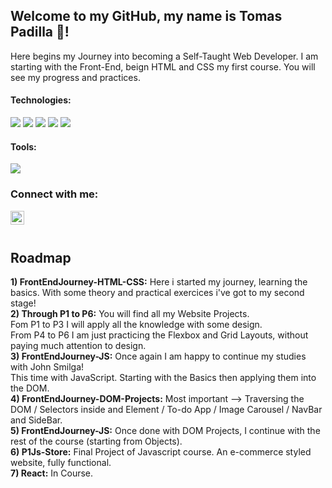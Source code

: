 ## Welcome to my GitHub, my name is Tomas Padilla 👋!

Here begins my Journey into becoming a Self-Taught Web Developer.
I am starting with the Front-End, beign HTML and CSS my first course.
You will see my progress and practices.

#### Technologies:
![](https://img.shields.io/badge/-HTML5-Orange) ![](https://img.shields.io/badge/-CSS3-Blue) ![](https://img.shields.io/badge/-Javascript-Yellow) ![](https://img.shields.io/badge/-React-Cyan) ![](https://img.shields.io/badge/-Gatsby-Purple)
#### Tools:
![](https://img.shields.io/badge/-Git-Red) 
### Connect with me:
<!--[<img align="left" alt="codeSTACKr.com" width="22px" src="https://raw.githubusercontent.com/iconic/open-iconic/master/svg/globe.svg" />][website]
[<img align="left" alt="codeSTACKr | YouTube" width="22px" src="https://cdn.jsdelivr.net/npm/simple-icons@v3/icons/youtube.svg" />][youtube]
[<img align="left" alt="codeSTACKr | Twitter" width="22px" src="https://cdn.jsdelivr.net/npm/simple-icons@v3/icons/twitter.svg" />][twitter]
[<img align="left" alt="codeSTACKr | Instagram" width="22px" src="https://cdn.jsdelivr.net/npm/simple-icons@v3/icons/instagram.svg" />][instagram] -->
[<img align="left" alt="codeSTACKr | LinkedIn" width="22px" src="https://cdn.jsdelivr.net/npm/simple-icons@v3/icons/linkedin.svg" />][linkedin]

[linkedin]: https://www.linkedin.com/in/padillatom/
<br />
<br />
## Roadmap
**1) FrontEndJourney-HTML-CSS:** Here i started my journey, learning the basics. With some theory and practical exercices i've got to my second stage!\
**2) Through **P1** to **P6**:** You will find all my Website Projects.\
Fom P1 to P3 I will apply all the knowledge with some design.\
From P4 to P6 I am just practicing the Flexbox and Grid Layouts, without paying much attention to design.\
**3) FrontEndJourney-JS:** Once again I am happy to continue my studies with John Smilga!\
This time with JavaScript. Starting with the Basics then applying them into the DOM.\
**4) FrontEndJourney-DOM-Projects:** Most important --> Traversing the DOM / Selectors inside and Element / To-do App / Image Carousel / NavBar and SideBar.\
**5) FrontEndJourney-JS:** Once done with DOM Projects, I continue with the rest of the course (starting from Objects).\
**6) P1Js-Store:** Final Project of Javascript course. An e-commerce styled website, fully functional.\
**7) React:** In Course.

<!--
**PadillaTom/PadillaTom** is a ✨ _special_ ✨ repository because its `README.md` (this file) appears on your GitHub profile.

Here are some ideas to get you started:


- 🌱 I’m currently learning ...
- 👯 I’m looking to collaborate on ...
- 🤔 I’m looking for help with ...
- 💬 Ask me about ...

- 😄 Pronouns: ...
- ⚡ Fun fact: ...
-->
